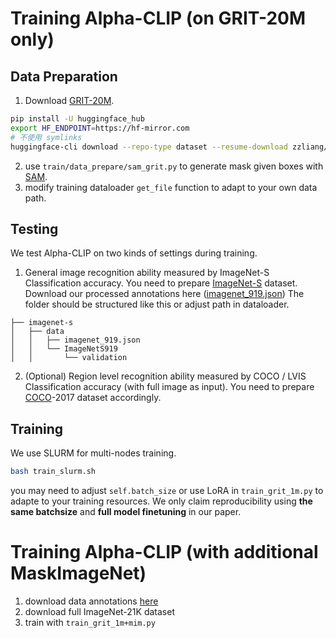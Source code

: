 # Training Alpha-CLIP (on GRIT-20M only)

## Data Preparation

1. Download [GRIT-20M](https://huggingface.co/datasets/zzliang/GRIT).

``` bash
pip install -U huggingface_hub
export HF_ENDPOINT=https://hf-mirror.com
# 不使用 symlinks
huggingface-cli download --repo-type dataset --resume-download zzliang/GRIT --local-dir GRIT --local-dir-use-symlinks False
```
2. use `train/data_prepare/sam_grit.py` to generate mask given boxes with [SAM](https://github.com/facebookresearch/segment-anything).
3. modify training dataloader `get_file` function to adapt to your own data path.

## Testing 

We test Alpha-CLIP on two kinds of settings during training.
1. General image recognition ability measured by ImageNet-S Classification accuracy. You need to prepare [ImageNet-S](https://github.com/LUSSeg/ImageNet-S) dataset. Download our processed annotations here ([imagenet_919.json](https://huggingface.co/datasets/Zery/MaskImageNet/tree/main)) The folder should be structured like this or adjust path in dataloader.
```
├── imagenet-s
│   ├── data
│   │   ├── imagenet_919.json
│   │   └── ImageNetS919
│   │       └── validation
```
2. (Optional) Region level recognition ability measured by COCO / LVIS Classification accuracy (with full image as input). You need to prepare [COCO](https://cocodataset.org/#home)-2017 dataset accordingly.

## Training
We use SLURM for multi-nodes training.
```bash
bash train_slurm.sh
```
you may need to adjust `self.batch_size` or use LoRA in `train_grit_1m.py` to adapte to your training resources. We only claim reproducibility using **the same batchsize** and **full model finetuning** in our paper.

# Training Alpha-CLIP (with additional MaskImageNet)
1. download data annotations [here](https://huggingface.co/datasets/Zery/MaskImageNet)
2. download full ImageNet-21K dataset
3. train with `train_grit_1m+mim.py`
